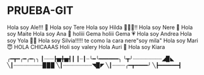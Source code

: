 # PRUEBA-GIT

Hola soy Ale!!! 💜
Hola soy Tere
Hola soy Hilda 🙋🏻‍♀️!!
Hola soy Nere 🐣
Hola soy Maite
Hola soy Ana 🥷
holiii Gema
holiii Gema 💗
Hola soy Andrea 
Hola soy Yola 🙋‍♀️
Hola soy Silvia!!!!!
te como la cara nere"soy mila"
Hola soy Mari😇
HOLA CHICAAAS
Holi soy valery
Hola Auri 💚
Hola soy Kiara


╭━┳━╭━╭━╮╮
┃┈┈┈┣▅╋▅┫┃
┃┈┃┈╰━╰━━━━━━╮
╰┳╯┈┈┈┈┈┈┈┈┈◢▉◣
╲┃┈┈┈┈┈┈┈┈┈▉▉▉
╲┃┈┈┈┈┈┈┈┈┈◥▉◤
╲┃┈┈┈┈╭━┳━━━━╯
╲┣━━━━━━┫﻿